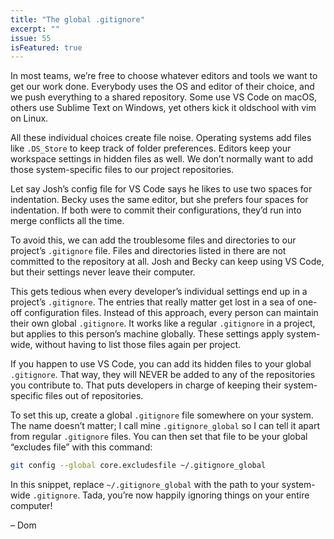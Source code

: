 ```yaml
---
title: "The global .gitignore"
excerpt: ""
issue: 55
isFeatured: true
---
```

In most teams, we’re free to choose whatever editors and tools we want to get our work done. Everybody uses the OS and editor of their choice, and we push everything to a shared repository. Some use VS Code on macOS, others use Sublime Text on Windows, yet others kick it oldschool with vim on Linux.

All these individual choices create file noise. Operating systems add files like `.DS_Store` to keep track of folder preferences. Editors keep your workspace settings in hidden files as well. We don’t normally want to add those system-specific files to our project repositories.

Let say Josh’s config file for VS Code says he likes to use two spaces for indentation. Becky uses the same editor, but she prefers four spaces for indentation. If both were to commit their configurations, they’d run into merge conflicts all the time.

To avoid this, we can add the troublesome files and directories to our project’s `.gitignore` file. Files and directories listed in there are not committed to the repository at all. Josh and Becky can keep using VS Code, but their settings never leave their computer.

This gets tedious when every developer’s individual settings end up in a project’s `.gitignore`. The entries that really matter get lost in a sea of one-off configuration files. Instead of this approach, every person can maintain their own global `.gitignore`. It works like a regular `.gitignore` in a project, but applies to this person’s machine globally. These settings apply system-wide, without having to list those files again per project.

If you happen to use VS Code, you can add its hidden files to your global `.gitignore`. That way, they will NEVER be added to any of the repositories you contribute to. That puts developers in charge of keeping their system-specific files out of repositories.

To set this up, create a global `.gitignore` file somewhere on your system. The name doesn’t matter; I call mine `.gitignore_global` so I can tell it apart from regular `.gitignore` files. You can then set that file to be your global “excludes file” with this command:

```bash
git config --global core.excludesfile ~/.gitignore_global
```

In this snippet, replace `~/.gitignore_global` with the path to your system-wide `.gitignore`. Tada, you’re now happily ignoring things on your entire computer!

– Dom
